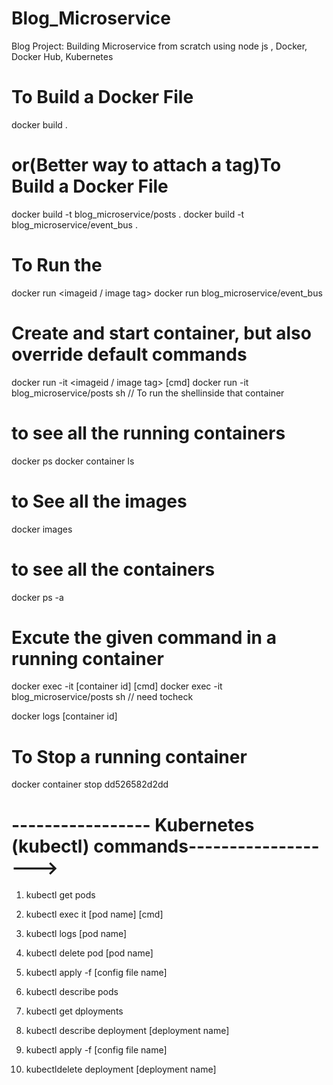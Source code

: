 # Blog_Microservice
Blog Project: Building Microservice from scratch using node js , Docker, Docker Hub, Kubernetes

# To Build a Docker File
docker build .

# or(Better way to attach a tag)To Build a Docker File
docker build -t blog_microservice/posts .
docker build -t blog_microservice/event_bus .

# To Run the
docker run <imageid / image tag>
docker run blog_microservice/event_bus

# Create and start container, but also override default commands
docker run -it <imageid / image tag> [cmd]
docker run -it blog_microservice/posts sh // To run the shellinside that container

# to see all the running containers
docker ps
docker container ls


# to See all the images
docker images

# to see all the containers
docker ps -a

# Excute the given command in a running container
docker exec -it [container id] [cmd]
docker exec -it blog_microservice/posts sh // need tocheck

docker logs [container id]

# To Stop a running container
docker container stop dd526582d2dd


# ----------------- Kubernetes (kubectl) commands------------------->

1. kubectl get pods
2. kubectl exec it [pod name] [cmd]
3. kubectl logs [pod name]
4. kubectl delete pod [pod name]
5. kubectl apply -f [config file name]
6. kubectl describe pods

7. kubectl get dployments
8. kubectl describe deployment [deployment name]
9. kubectl apply -f [config file name]
10. kubectldelete deployment [deployment name]
